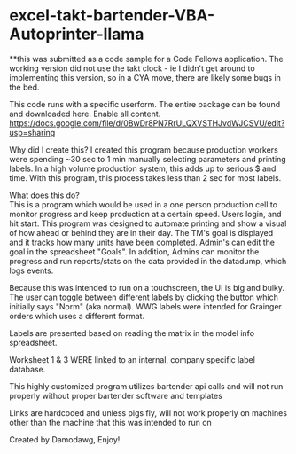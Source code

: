 excel-takt-bartender-VBA-Autoprinter-llama
=============================
**this was submitted as a code sample for a Code Fellows application.  The working version did not use the takt clock - ie
I didn't get around to implementing this version, so in a CYA move, there are likely some bugs in the bed. 

This code runs with a specific userform.  The entire package can be found and downloaded here.  Enable all content. 
https://docs.google.com/file/d/0BwDr8PN7RrULQXVSTHJvdWJCSVU/edit?usp=sharing

Why did I create this?
I created this program because production workers were spending ~30 sec to 1 min manually selecting parameters and printing labels.
In a high volume production system, this adds up to serious $ and time.  With this program, this process takes less than 2 sec
for most labels. 

What does this do?  
This is a program which would be used in a one person production cell to monitor progress and keep production at a certain speed.
Users login, and hit start.  This program was designed to automate printing and show a visual of how ahead or behind they
are in their day. The TM's goal is displayed and it tracks how many units have been completed.  Admin's can edit the goal
in the spreadsheet "Goals".  In addition, Admins can monitor the progress and run reports/stats on the data provided in 
the datadump, which logs events.  

Because this was intended to run on a touchscreen, the UI is big and bulky.  The user can toggle between different 
labels by clicking the button which initially says "Norm" (aka normal).  WWG labels were intended for Grainger orders 
which uses a different format.

Labels are presented based on reading the matrix in the model info spreadsheet. 

Worksheet 1 & 3 WERE linked to an internal, company specific label database.  

This highly customized program utilizes bartender api calls and will not run properly 
without proper bartender software and templates

Links are hardcoded and unless pigs fly, will not work properly
on machines other than the machine that this was intended to run on

Created by Damodawg, Enjoy! 
